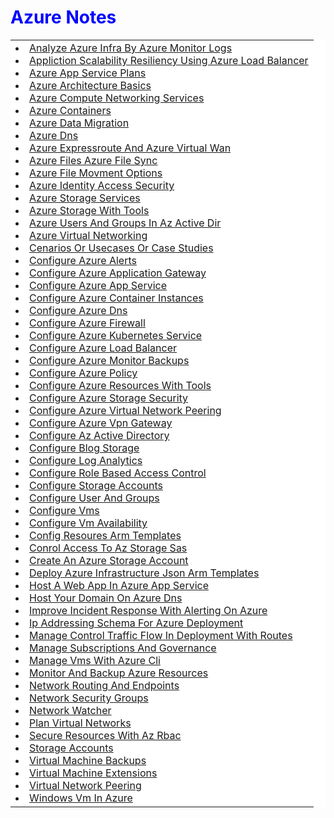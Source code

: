 <!DOCTYPE html><html><head><title>Azure notes</title></head><body><h1 style='color: blue'>Azure Notes</h1><table bgcolor='white'><tr><td><li><a href=https://blue-forest-0a2a22010.3.azurestaticapps.net/html/analyze_azure_infra_by_azure_monitor_logs.html>Analyze Azure Infra By Azure Monitor Logs</a></li><li><a href=https://blue-forest-0a2a22010.3.azurestaticapps.net/html/appliction_scalability_resiliency_using_azure_load_balancer.html>Appliction Scalability Resiliency Using Azure Load Balancer</a></li><li><a href=https://blue-forest-0a2a22010.3.azurestaticapps.net/html/azure_app_service_plans.html>Azure App Service Plans</a></li><li><a href=https://blue-forest-0a2a22010.3.azurestaticapps.net/html/azure_architecture_basics.html>Azure Architecture Basics</a></li><li><a href=https://blue-forest-0a2a22010.3.azurestaticapps.net/html/azure_compute_networking_services.html>Azure Compute Networking Services</a></li><li><a href=https://blue-forest-0a2a22010.3.azurestaticapps.net/html/azure_containers.html>Azure Containers</a></li><li><a href=https://blue-forest-0a2a22010.3.azurestaticapps.net/html/azure_data_migration.html>Azure Data Migration</a></li><li><a href=https://blue-forest-0a2a22010.3.azurestaticapps.net/html/azure_dns.html>Azure Dns</a></li><li><a href=https://blue-forest-0a2a22010.3.azurestaticapps.net/html/azure_expressRoute_and_azure_virtual_wan.html>Azure Expressroute And Azure Virtual Wan</a></li><li><a href=https://blue-forest-0a2a22010.3.azurestaticapps.net/html/azure_files_azure_file_sync.html>Azure Files Azure File Sync</a></li><li><a href=https://blue-forest-0a2a22010.3.azurestaticapps.net/html/azure_file_movment_options.html>Azure File Movment Options</a></li><li><a href=https://blue-forest-0a2a22010.3.azurestaticapps.net/html/azure_identity_access_security.html>Azure Identity Access Security</a></li><li><a href=https://blue-forest-0a2a22010.3.azurestaticapps.net/html/azure_storage_services.html>Azure Storage Services</a></li><li><a href=https://blue-forest-0a2a22010.3.azurestaticapps.net/html/azure_storage_with_tools.html>Azure Storage With Tools</a></li><li><a href=https://blue-forest-0a2a22010.3.azurestaticapps.net/html/azure_users_and_groups_in_az_active_dir.html>Azure Users And Groups In Az Active Dir</a></li><li><a href=https://blue-forest-0a2a22010.3.azurestaticapps.net/html/azure_virtual_networking.html>Azure Virtual Networking</a></li><li><a href=https://blue-forest-0a2a22010.3.azurestaticapps.net/html/cenarios_or_usecases_or_case_studies.html>Cenarios Or Usecases Or Case Studies</a></li><li><a href=https://blue-forest-0a2a22010.3.azurestaticapps.net/html/configure_azure_alerts.html>Configure Azure Alerts</a></li><li><a href=https://blue-forest-0a2a22010.3.azurestaticapps.net/html/configure_azure_application_gateway.html>Configure Azure Application Gateway</a></li><li><a href=https://blue-forest-0a2a22010.3.azurestaticapps.net/html/configure_azure_app_service.html>Configure Azure App Service</a></li><li><a href=https://blue-forest-0a2a22010.3.azurestaticapps.net/html/configure_azure_container_instances.html>Configure Azure Container Instances</a></li><li><a href=https://blue-forest-0a2a22010.3.azurestaticapps.net/html/configure_azure_dns.html>Configure Azure Dns</a></li><li><a href=https://blue-forest-0a2a22010.3.azurestaticapps.net/html/configure_azure_firewall.html>Configure Azure Firewall</a></li><li><a href=https://blue-forest-0a2a22010.3.azurestaticapps.net/html/configure_azure_kubernetes_service.html>Configure Azure Kubernetes Service</a></li><li><a href=https://blue-forest-0a2a22010.3.azurestaticapps.net/html/configure_azure_load_balancer.html>Configure Azure Load Balancer</a></li><li><a href=https://blue-forest-0a2a22010.3.azurestaticapps.net/html/configure_azure_monitor_backups.html>Configure Azure Monitor Backups</a></li><li><a href=https://blue-forest-0a2a22010.3.azurestaticapps.net/html/configure_azure_policy.html>Configure Azure Policy</a></li><li><a href=https://blue-forest-0a2a22010.3.azurestaticapps.net/html/configure_azure_resources_with_tools.html>Configure Azure Resources With Tools</a></li><li><a href=https://blue-forest-0a2a22010.3.azurestaticapps.net/html/configure_azure_storage_security.html>Configure Azure Storage Security</a></li><li><a href=https://blue-forest-0a2a22010.3.azurestaticapps.net/html/configure_azure_virtual_network_peering.html>Configure Azure Virtual Network Peering</a></li><li><a href=https://blue-forest-0a2a22010.3.azurestaticapps.net/html/configure_azure_vpn_gateway.html>Configure Azure Vpn Gateway</a></li><li><a href=https://blue-forest-0a2a22010.3.azurestaticapps.net/html/configure_az_active_directory.html>Configure Az Active Directory</a></li><li><a href=https://blue-forest-0a2a22010.3.azurestaticapps.net/html/configure_blog_storage.html>Configure Blog Storage</a></li><li><a href=https://blue-forest-0a2a22010.3.azurestaticapps.net/html/configure_log_analytics.html>Configure Log Analytics</a></li><li><a href=https://blue-forest-0a2a22010.3.azurestaticapps.net/html/configure_role_based_access_control.html>Configure Role Based Access Control</a></li><li><a href=https://blue-forest-0a2a22010.3.azurestaticapps.net/html/configure_storage_accounts.html>Configure Storage Accounts</a></li><li><a href=https://blue-forest-0a2a22010.3.azurestaticapps.net/html/configure_user_and_groups.html>Configure User And Groups</a></li><li><a href=https://blue-forest-0a2a22010.3.azurestaticapps.net/html/configure_vms.html>Configure Vms</a></li><li><a href=https://blue-forest-0a2a22010.3.azurestaticapps.net/html/configure_vm_availability.html>Configure Vm Availability</a></li><li><a href=https://blue-forest-0a2a22010.3.azurestaticapps.net/html/config_resoures_arm_templates.html>Config Resoures Arm Templates</a></li><li><a href=https://blue-forest-0a2a22010.3.azurestaticapps.net/html/conrol_access_to_az_storage_sas.html>Conrol Access To Az Storage Sas</a></li><li><a href=https://blue-forest-0a2a22010.3.azurestaticapps.net/html/create_an_azure_storage_account.html>Create An Azure Storage Account</a></li><li><a href=https://blue-forest-0a2a22010.3.azurestaticapps.net/html/deploy_azure_infrastructure_json_arm_templates.html>Deploy Azure Infrastructure Json Arm Templates</a></li><li><a href=https://blue-forest-0a2a22010.3.azurestaticapps.net/html/host_a_web_app_in_azure_app_service.html>Host A Web App In Azure App Service</a></li><li><a href=https://blue-forest-0a2a22010.3.azurestaticapps.net/html/host_your_domain_on_azure_dns.html>Host Your Domain On Azure Dns</a></li><li><a href=https://blue-forest-0a2a22010.3.azurestaticapps.net/html/improve_incident_response_with_alerting_on_azure.html>Improve Incident Response With Alerting On Azure</a></li><li><a href=https://blue-forest-0a2a22010.3.azurestaticapps.net/html/ip_addressing_schema_for_azure_deployment.html>Ip Addressing Schema For Azure Deployment</a></li><li><a href=https://blue-forest-0a2a22010.3.azurestaticapps.net/html/manage_control_traffic_flow_in_deployment_with_routes.html>Manage Control Traffic Flow In Deployment With Routes</a></li><li><a href=https://blue-forest-0a2a22010.3.azurestaticapps.net/html/manage_subscriptions_and_governance.html>Manage Subscriptions And Governance</a></li><li><a href=https://blue-forest-0a2a22010.3.azurestaticapps.net/html/manage_vms_with_azure_cli.html>Manage Vms With Azure Cli</a></li><li><a href=https://blue-forest-0a2a22010.3.azurestaticapps.net/html/monitor_and_backup_azure_resources.html>Monitor And Backup Azure Resources</a></li><li><a href=https://blue-forest-0a2a22010.3.azurestaticapps.net/html/network_routing_and_endpoints.html>Network Routing And Endpoints</a></li><li><a href=https://blue-forest-0a2a22010.3.azurestaticapps.net/html/network_security_groups.html>Network Security Groups</a></li><li><a href=https://blue-forest-0a2a22010.3.azurestaticapps.net/html/network_watcher.html>Network Watcher</a></li><li><a href=https://blue-forest-0a2a22010.3.azurestaticapps.net/html/plan_virtual_networks.html>Plan Virtual Networks</a></li><li><a href=https://blue-forest-0a2a22010.3.azurestaticapps.net/html/secure_resources_with_az_rbac.html>Secure Resources With Az Rbac</a></li><li><a href=https://blue-forest-0a2a22010.3.azurestaticapps.net/html/storage_accounts.html>Storage Accounts</a></li><li><a href=https://blue-forest-0a2a22010.3.azurestaticapps.net/html/virtual_machine_backups.html>Virtual Machine Backups</a></li><li><a href=https://blue-forest-0a2a22010.3.azurestaticapps.net/html/virtual_machine_extensions.html>Virtual Machine Extensions</a></li><li><a href=https://blue-forest-0a2a22010.3.azurestaticapps.net/html/virtual_network_peering.html>Virtual Network Peering</a></li><li><a href=https://blue-forest-0a2a22010.3.azurestaticapps.net/html/windows_vm_in_azure.html>Windows Vm In Azure</a></li></tr></td></table></body></html>
